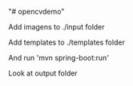 "# opencvdemo" 

Add imagens to ./input folder

Add templates to ./templates folder

And run 'mvn spring-boot:run'

Look at output folder